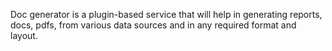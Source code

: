 Doc generator is a plugin-based service that will help in generating reports, docs, pdfs, from various data sources and in any required format and layout. 
